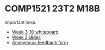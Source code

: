 # COMP1521 23T2 M18B

Important links:

- [Week 3-10 whiteboard](https://miro.com/app/board/uXjVM_rtKso=)
- [Week 2 slides](https://www.canva.com/design/DAFbKTYTCxQ/qDki60SSEiV1ICCbx707tg/view)
- [Anonymous feedback form](https://forms.gle/HZ46Lr4sGvZf2niZ9)
